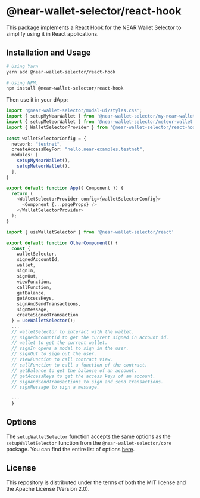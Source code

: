 # @near-wallet-selector/react-hook

This package implements a React Hook for the NEAR Wallet Selector to simplify using it in React applications.

## Installation and Usage

```bash
# Using Yarn
yarn add @near-wallet-selector/react-hook

# Using NPM.
npm install @near-wallet-selector/react-hook
```

Then use it in your dApp:

```ts
import '@near-wallet-selector/modal-ui/styles.css';
import { setupMyNearWallet } from '@near-wallet-selector/my-near-wallet';
import { setupMeteorWallet } from '@near-wallet-selector/meteor-wallet';
import { WalletSelectorProvider } from '@near-wallet-selector/react-hook';
 
const walletSelectorConfig = {
  network: "testnet",
  createAccessKeyFor: "hello.near-examples.testnet",
  modules: [
    setupMyNearWallet(),
    setupMeteorWallet(),
  ],
}

export default function App({ Component }) {
  return (
    <WalletSelectorProvider config={walletSelectorConfig}>
      <Component {...pageProps} />
    </WalletSelectorProvider>
  );
}
```

```ts
import { useWalletSelector } from '@near-wallet-selector/react'

export default function OtherComponent() {
  const { 
    walletSelector,
    signedAccountId,
    wallet,
    signIn,
    signOut,
    viewFunction,
    callFunction,
    getBalance,
    getAccessKeys,
    signAndSendTransactions,
    signMessage,
    createSignedTransaction
  } = useWalletSelector();
  ...
  // walletSelector to interact with the wallet.
  // signedAccountId to get the current signed in account id.
  // wallet to get the current wallet.
  // signIn opens a modal to sign in the user.
  // signOut to sign out the user.
  // viewFunction to call contract view.
  // callFunction to call a function of the contract.
  // getBalance to get the balance of an account.
  // getAccessKeys to get the access keys of an account.
  // signAndSendTransactions to sign and send transactions.
  // signMessage to sign a message.

  ...
  }
```

## Options

The `setupWalletSelector` function accepts the same options as the `setupWalletSelector` function from the `@near-wallet-selector/core` package. You can find the entire list of options [here](../core/README.md).

## License

This repository is distributed under the terms of both the MIT license and the Apache License (Version 2.0).